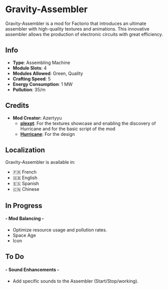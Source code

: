 # Gravity-Assembler

Gravity-Assembler is a mod for Factorio that introduces an ultimate assembler with high-quality textures and animations. This innovative assembler allows the production of electronic circuits with great efficiency.



## Info
- **Type**: Assembling Machine
- **Module Slots**: 4
- **Modules Allowed**: Green, Quality
- **Crafting Speed**: 5
- **Energy Consumption**: 1 MW
- **Pollution**: 35/m


## Credits

- **Mod Creator:** Azertyyu
    - **[plexpt](https://mods.factorio.com/user/plexpt)**: For the textures showcase and enabling the discovery of Hurricane and for the basic script of the mod
    - **[Hurricane](https://mods.factorio.com/user/Hurricane046)**: For the design



## Localization
Gravity-Assembler is available in:
- 🇫🇷 French
- 🇬🇧 English
- 🇪🇸 Spanish
- 🇨🇳 Chinese


## In Progress
#### - **Mod Balancing** -
  - Optimize resource usage and pollution rates.
  - Space Age 
  - Icon 


## To Do
#### - **Sound Enhancements** -
  - Add specific sounds to the Assembler (Start/Stop/working).
